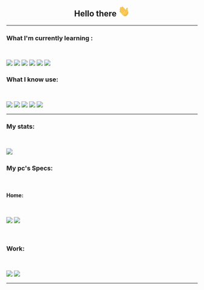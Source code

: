 <br>
<div align="center">
    <h2><strong>Hello there</strong> <img src='./src/Hi.gif' width="30"></h2>
</div>

----


### What I'm currently learning :
<br>


![](https://img.shields.io/badge/Go-00ADD8?style=for-the-badge&logo=go&logoColor=white)
![](https://img.shields.io/badge/JavaScript-F7DF1E?style=for-the-badge&logo=javascript&logoColor=black)
![](https://img.shields.io/badge/HTML5-E34F26?style=for-the-badge&logo=html5&logoColor=white)
![](https://img.shields.io/badge/CSS3-1572B6?style=for-the-badge&logo=css3&logoColor=white)
![](https://img.shields.io/badge/C%2B%2B-00599C?style=for-the-badge&logo=c%2B%2B&logoColor=white)
![](https://img.shields.io/badge/React-20232A?style=for-the-badge&logo=react&logoColor=61DAFB)


### What I know use:
<br>

![](https://img.shields.io/badge/Python-FFD43B?style=for-the-badge&logo=python&logoColor=blue)
![](https://img.shields.io/badge/Node.js-43853D?style=for-the-badge&logo=node.js&logoColor=white)
![](https://img.shields.io/badge/MySQL-005C84?style=for-the-badge&logo=mysql&logoColor=white)
![](https://img.shields.io/badge/Bootstrap-563D7C?style=for-the-badge&logo=bootstrap&logoColor=white)
![](https://img.shields.io/badge/Tailwind_CSS-38B2AC?style=for-the-badge&logo=tailwind-css&logoColor=white)

---

### My stats:
<br>

![](https://github-readme-stats.vercel.app/api/top-langs?locale=en&hide_title=false&layout=compact&card_width=320&langs_count=5&theme=dracula&hide_border=false&username=Matsuel)


### My pc's Specs:
<br>

#### Home:
<br>

![](https://img.shields.io/badge/AMD-Ryzen_5_3600-ED1C24?style=for-the-badge&logo=amd&logoColor=white)
![](https://img.shields.io/badge/NVIDIA-GTX1660-76B900?style=for-the-badge&logo=nvidia&logoColor=white)

<br>

### Work:

<br>

![](https://img.shields.io/badge/Intel-Core_i5_10th-0071C5?style=for-the-badge&logo=intel&logoColor=white)
![](https://img.shields.io/badge/NVIDIA-RTX3050-76B900?style=for-the-badge&logo=nvidia&logoColor=white)


---